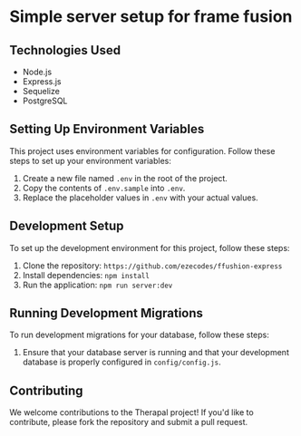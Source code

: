 # Simple server setup for frame fusion

## Technologies Used

- Node.js
- Express.js
- Sequelize
- PostgreSQL

## Setting Up Environment Variables

This project uses environment variables for configuration. Follow these steps to set up your environment variables:

1. Create a new file named `.env` in the root of the project.
2. Copy the contents of `.env.sample` into `.env`.
3. Replace the placeholder values in `.env` with your actual values.

## Development Setup

To set up the development environment for this project, follow these steps:

1. Clone the repository: `https://github.com/ezecodes/ffushion-express`
2. Install dependencies: `npm install`
3. Run the application: `npm run server:dev`

## Running Development Migrations

To run development migrations for your database, follow these steps:

1. Ensure that your database server is running and that your development database is properly configured in `config/config.js`.

## Contributing

We welcome contributions to the Therapal project! If you'd like to contribute, please fork the repository and submit a pull request.
